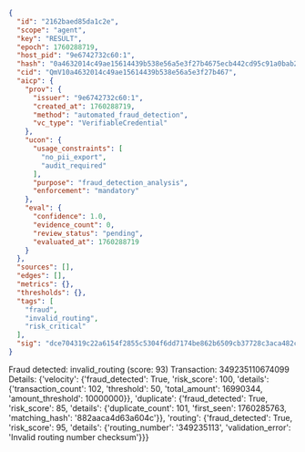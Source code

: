 ```json
{
  "id": "2162baed85da1c2e",
  "scope": "agent",
  "key": "RESULT",
  "epoch": 1760288719,
  "host_pid": "9e6742732c60:1",
  "hash": "0a4632014c49ae15614439b538e56a5e3f27b4675ecb442cd95c91a0bab2f9cd",
  "cid": "QmV10a4632014c49ae15614439b538e56a5e3f27b467",
  "aicp": {
    "prov": {
      "issuer": "9e6742732c60:1",
      "created_at": 1760288719,
      "method": "automated_fraud_detection",
      "vc_type": "VerifiableCredential"
    },
    "ucon": {
      "usage_constraints": [
        "no_pii_export",
        "audit_required"
      ],
      "purpose": "fraud_detection_analysis",
      "enforcement": "mandatory"
    },
    "eval": {
      "confidence": 1.0,
      "evidence_count": 0,
      "review_status": "pending",
      "evaluated_at": 1760288719
    }
  },
  "sources": [],
  "edges": [],
  "metrics": {},
  "thresholds": {},
  "tags": [
    "fraud",
    "invalid_routing",
    "risk_critical"
  ],
  "sig": "dce704319c22a6154f2855c5304f6dd7174be862b6509cb37728c3aca482c283"
}
```

Fraud detected: invalid_routing (score: 93)
Transaction: 349235110674099
Details: {'velocity': {'fraud_detected': True, 'risk_score': 100, 'details': {'transaction_count': 102, 'threshold': 50, 'total_amount': 16990344, 'amount_threshold': 10000000}}, 'duplicate': {'fraud_detected': True, 'risk_score': 85, 'details': {'duplicate_count': 101, 'first_seen': 1760285763, 'matching_hash': '882aaca4d63a604c'}}, 'routing': {'fraud_detected': True, 'risk_score': 95, 'details': {'routing_number': '349235113', 'validation_error': 'Invalid routing number checksum'}}}